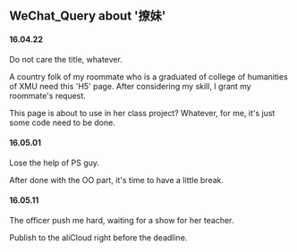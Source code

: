 ## WeChat_Query about '撩妹'

#### 16.04.22

Do not care the title, whatever.

A country folk of my roommate who is a graduated of college of humanities of XMU need this 'H5' page. After considering
my skill, I grant my roommate's request.

This page is about to use in her class project? Whatever, for me, it's just some code need to be done.

#### 16.05.01

Lose the help of PS guy.

After done with the OO part, it's time to have a little break.

#### 16.05.11

The officer push me hard, waiting for a show for her teacher.

Publish to the aliCloud right before the deadline.


